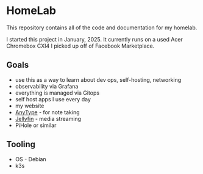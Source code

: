 # HomeLab

This repository contains all of the code and documentation for my homelab.

I started this project in January, 2025. It currently runs on a used Acer Chromebox CXI4 I picked up off of Facebook Marketplace.

## Goals

- use this as a way to learn about dev ops, self-hosting, networking
- observability via Grafana
- everything is managed via Gitops
- self host apps I use every day
- my website
- [AnyType](https://anytype.io/) - for note taking
- [Jellyfin](https://jellyfin.org/) - media streaming
- PiHole or similar

## Tooling

- OS - Debian
- k3s
